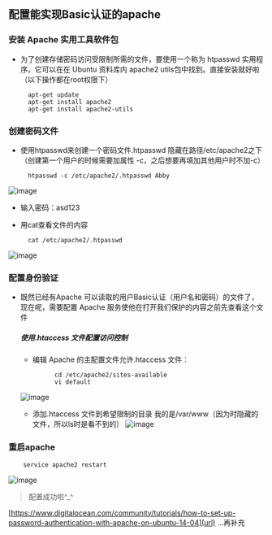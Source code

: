## 配置能实现Basic认证的apache

### 安装 Apache 实用工具软件包
* 为了创建存储密码访问受限制所需的文件，要使用一个称为 htpasswd 实用程序。它可以在在 Ubuntu 资料库内 apache2 utils包中找到。直接安装就好啦（以下操作都在root权限下）

		apt-get update
		apt-get install apache2 
		apt-get install apache2-utils

### 创建密码文件

* 使用htpasswd来创建一个密码文件.htpasswd 隐藏在路径/etc/apache2之下（创建第一个用户的时候需要加属性 -c，之后想要再填加其他用户时不加-c）

		htpasswd -c /etc/apache2/.htpasswd Abby

![image](/images/1.png)

* 输入密码：asd123

* 用cat查看文件的内容

		cat /etc/apache2/.htpasswd
![image](/images/2.png)

### 配置身份验证

* 既然已经有Apache 可以读取的用户Basic认证（用户名和密码）的文件了，现在呢，需要配置 Apache 服务使他在打开我们保护的内容之前先查看这个文件

	##### 使用.htaccess 文件配置访问控制
	* 编辑 Apache 的主配置文件允许.htaccess 文件︰
	
				cd /etc/apache2/sites-available
				vi default
	![image](/images/3.png)

	* 添加.htaccess 文件到希望限制的目录 我的是/var/www（因为时隐藏的文件，所以ls时是看不到的）
	![image](/images/4.png)



### 重启apache
			
		service apache2 restart

![image](/images/5.png)

> 配置成功啦^_^


[https://www.digitalocean.com/community/tutorials/how-to-set-up-password-authentication-with-apache-on-ubuntu-14-04](url)
...再补充



